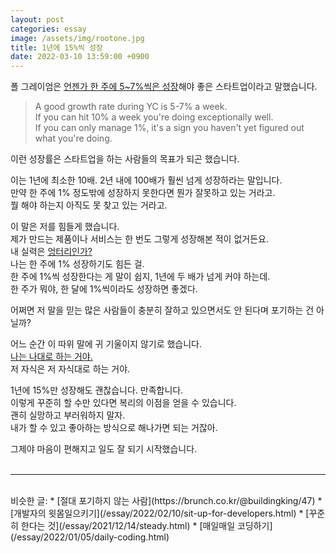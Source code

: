 ```yaml
---
layout: post
categories: essay
image: /assets/img/rootone.jpg
title: 1년에 15%씩 성장
date: 2022-03-10 13:59:00 +0900
---
```


폴 그레이엄은 [언젠가 한 주에 5~7%씩은 성장](http://www.paulgraham.com/growth.html)해야 좋은 스타트업이라고 말했습니다.

> A good growth rate during YC is 5-7% a week.  
> If you can hit 10% a week you're doing exceptionally well.  
> If you can only manage 1%, it's a sign you haven't yet figured out what you're doing.

이런 성장률은 스타트업을 하는 사람들의 목표가 되곤 했습니다.

이는 1년에 최소한 10배. 2년 내에 100배가 훨씬 넘게 성장하라는 말입니다.  
만약 한 주에 1% 정도밖에 성장하지 못한다면 뭔가 잘못하고 있는 거라고.  
뭘 해야 하는지 아직도 못 찾고 있는 거라고.

이 말은 저를 힘들게 했습니다.  
제가 만드는 제품이나 서비스는 한 번도 그렇게 성장해본 적이 없거든요.  
내 실력은 [엉터리인가?](https://brunch.co.kr/@buildingking/62)  
나는 한 주에 1% 성장하기도 힘든 걸.    
한 주에 1%씩 성장한다는 게 말이 쉽지, 1년에 두 배가 넘게 커야 하는데.  
한 주가 뭐야, 한 달에 1%씩이라도 성장하면 좋겠다.

어쩌면 저 말을 믿는 많은 사람들이 충분히 잘하고 있으면서도 안 된다며 포기하는 건 아닐까?

어느 순간 이 따위 말에 귀 기울이지 않기로 했습니다.    
[나는 나대로 하는 거야.](https://brunch.co.kr/@buildingking/87)  
저 자식은 저 자식대로 하는 거야.

1년에 15%만 성장해도 괜찮습니다. 만족합니다.  
이렇게 꾸준히 할 수만 있다면 복리의 이점을 얻을 수 있습니다.  
괜히 실망하고 부러워하지 말자.  
내가 할 수 있고 좋아하는 방식으로 해나가면 되는 거잖아.

그제야 마음이 편해지고 일도 잘 되기 시작했습니다.
<br>
<br>

---

<br>
비슷한 글:
* [절대 포기하지 않는 사람](https://brunch.co.kr/@buildingking/47)
* [개발자의 윗몸일으키기](/essay/2022/02/10/sit-up-for-developers.html)
* [꾸준히 한다는 것](/essay/2021/12/14/steady.html)
* [매일매일 코딩하기](/essay/2022/01/05/daily-coding.html)